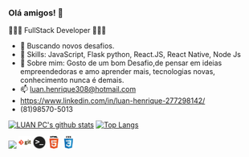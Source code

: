 ### Olá amigos! 👋
👨🏻‍💻 FullStack Developer 👨🏻‍💻  

- 🚀 Buscando novos desafios.       
- 📘 Skills: JavaScript, Flask python, React.JS, React Native, Node Js    
- 💬 Sobre mim: Gosto de um bom Desafio,de pensar em ideias empreendedoras e amo aprender mais, tecnologias novas, conhecimento nunca é demais.   
- 📫 luan.henrique308@hotmail.com 
- https://www.linkedin.com/in/luan-henrique-277298142/
- (81)98570-5013

<div align="left">

[![LUAN PC's github stats](https://github-readme-stats.vercel.app/api?username=luanhenrique308&show_icons=true&theme=radical&bg_color=30,0d0d0d,191919&title_color=fff&text_color=fff&icon_color=79ff97)](https://github.com/anuraghazra/github-readme-stats)
[![Top Langs](https://github-readme-stats.vercel.app/api/top-langs/?username=luanhenrique308&layout=compact&theme=radical&bg_color=30,0d0d0d,191919&title_color=fff&text_color=fff&icon_color=79ff97)](https://github.com/anuraghazra/github-readme-stats)
</div>

<code><a href="https://www.javascript.com/" target="_blank"><img height="25" src="https://www.vectorlogo.zone/logos/javascript/javascript-horizontal.svg"></a></code>
<code><img height="25" src="https://raw.githubusercontent.com/github/explore/80688e429a7d4ef2fca1e82350fe8e3517d3494d/topics/git/git.png"></code>
<code><img height="25" src="https://raw.githubusercontent.com/github/explore/80688e429a7d4ef2fca1e82350fe8e3517d3494d/topics/terminal/terminal.png"></code>
<code><img height="25" src="https://raw.githubusercontent.com/github/explore/80688e429a7d4ef2fca1e82350fe8e3517d3494d/topics/html/html.png"></code>
<code><img height="25" src="https://raw.githubusercontent.com/github/explore/80688e429a7d4ef2fca1e82350fe8e3517d3494d/topics/css/css.png"></code>
